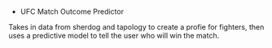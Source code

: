 * UFC Match Outcome Predictor

Takes in data from sherdog and tapology to create a profie for fighters, then uses a predictive model to tell the user who will win the match.